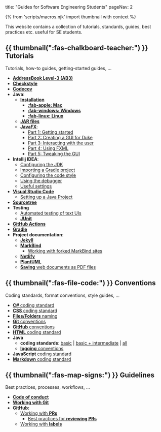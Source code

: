 <frontmatter>
  title: "Guides for Software Engineering Students"
  pageNav: 2
</frontmatter>

{% from 'scripts/macros.njk' import thumbnail with context %}

<div class="lead">

This website contains a collection of tutorials, standards, guides, best practices etc. useful for SE students.
</div>

## {{ thumbnail(":fas-chalkboard-teacher:") }} Tutorials

Tutorials, how-to guides, getting-started guides, ...

* [**AddressBook Level-3 (AB3)**](tutorials/ab3.html)
* [**Checkstyle**](tutorials/checkstyle.html)
* [**Codecov**](tutorials/codecov.html)
* **Java**:
  * **[Installation](tutorials/javaInstallation.html)**
    * [**:fab-apple: Mac**](tutorials/javaInstallationMac.html)
    * [**:fab-windows: Windows**](tutorials/javaInstallationWindows.html)
    * [**:fab-linux: Linux**](tutorials/javaInstallationLinux.html)
  * [**JAR files**](tutorials/jar.html)
  * [**JavaFX**](tutorials/javaFx.html):
    * [Part 1: Getting started](tutorials/javaFxPart1.html)
    * [Part 2: Creating a GUI for Duke](tutorials/javaFxPart2.html)
    * [Part 3: Interacting with the user](tutorials/javaFxPart3.html)
    * [Part 4: Using FXML](tutorials/javaFxPart4.html)
    * [Part 5: Tweaking the GUI](tutorials/javaFxPart5.html)
* **Intellij IDEA**:
  * [Configuring the JDK](tutorials/intellijJdk.html)
  * [Importing a Gradle project](tutorials/intellijImportGradleProject.html)
  * [Configuring the code style](tutorials/intellijCodeStyle.html)
  * [Using the debugger](tutorials/intellijDebugger.html)
  * [Useful settings](tutorials/intellijUsefulSettings.html)
* [**Visual Studio Code**](tutorials/vscode.html)
  * [Setting up a Java Project](tutorials/vscodeSettingUpJavaProject.html)
* [**Sourcetree**](tutorials/sourcetree.html)
* **Testing**
  * [Automated testing of text UIs](tutorials/textUiTesting.html)
  * [**JUnit**](tutorials/junit.html)
* [**GitHub Actions**](tutorials/githubActions.html)
* [**Gradle**](tutorials/gradle.html)
* **Project documentation**:
  * [**Jekyll**](tutorials/jekyll.html)
  * [**MarkBind**](tutorials/markbind.html)
    * [Working with forked MarkBind sites](tutorials/markbind-forked-sites.html)
  * [**Netlify**](tutorials/netlify.html)
  * [**PlantUML**](tutorials/plantUml.html)
  * [**Saving** web documents as PDF files](tutorials/savingPdf.html)

## {{ thumbnail(":fas-file-code:") }} Conventions

Coding standards, format conventions, style guides, ...

* [**C#** coding standard](conventions/csharp.html)
* [**CSS** coding standard](conventions/css.html)
* [**Files/Folders** naming](conventions/files.html)
* [**Git** conventions](conventions/git.html)
* [**GitHub** conventions](conventions/github.html)
* [**HTML** coding standard](conventions/html.html)
* **Java**
  * **coding standards**: [basic](conventions/java/basic.html) | [basic + intermediate](conventions/java/intermediate.html) | [all](conventions/java/index.html)
  * [**logging** conventions](conventions/java/logging.html)
* [**JavaScript** coding standard](conventions/javascript.html)
* [**Markdown** coding standard](conventions/markdown.html)

## {{ thumbnail(":fas-map-signs:") }} Guidelines

Best practices, processes, workflows, ...

* [**Code of conduct**](guidelines/codeOfConduct.html)<br>
* [**Working with Git**](guidelines/commits.html)
* **GitHub:**
  * [Working with **PRs**](guidelines/PRs.html)
    * [Best practices for **reviewing PRs**](guidelines/PRs-reviewing.html)
  * [Working with **labels**](guidelines/labels.html)

